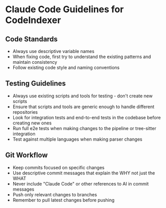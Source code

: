 # Claude Code Guidelines for CodeIndexer

## Code Standards
- Always use descriptive variable names
- When fixing code, first try to understand the existing patterns and maintain consistency
- Follow existing code style and naming conventions

## Testing Guidelines
- Always use existing scripts and tools for testing - don't create new scripts
- Ensure that scripts and tools are generic enough to handle different repositories
- Look for integration tests and end-to-end tests in the codebase before creating new ones
- Run full e2e tests when making changes to the pipeline or tree-sitter integration
- Test against multiple languages when making parser changes

## Git Workflow
- Keep commits focused on specific changes
- Use descriptive commit messages that explain the WHY not just the WHAT
- Never include "Claude Code" or other references to AI in commit messages
- Push only relevant changes to branches
- Remember to pull latest changes before pushing